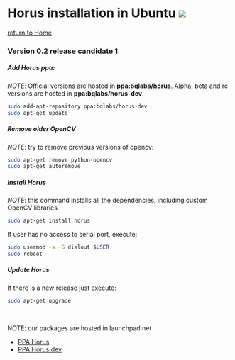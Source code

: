 # Horus installation in Ubuntu ![][ubuntu-logo]

[return to Home](../../README.md)

### Version 0.2 release candidate 1

##### Add Horus ppa:

*NOTE*: Official versions are hosted in **ppa:bqlabs/horus**. Alpha, beta and rc versions are hosted in **ppa:bqlabs/horus-dev**.

```bash
sudo add-apt-repository ppa:bqlabs/horus-dev
sudo apt-get update
```

##### Remove older OpenCV

*NOTE*: try to remove previous versions of opencv:

```bash
sudo apt-get remove python-opencv
sudo apt-get autoremove
```

##### Install Horus

*NOTE*: this command installs all the dependencies, including custom OpenCV libraries.

```bash
sudo apt-get install horus
```

If user has no access to serial port, execute:

```bash
sudo usermod -a -G dialout $USER
sudo reboot
```

##### Update Horus

If there is a new release just execute:

```bash
sudo apt-get upgrade
```

<br>

NOTE: our packages are hosted in launchpad.net

* [PPA Horus](https://launchpad.net/~bqlabs/+archive/ubuntu/horus/)
* [PPA Horus dev](https://launchpad.net/~bqlabs/+archive/ubuntu/horus-dev/)

[ubuntu-logo]: ../images/ubuntu.png
